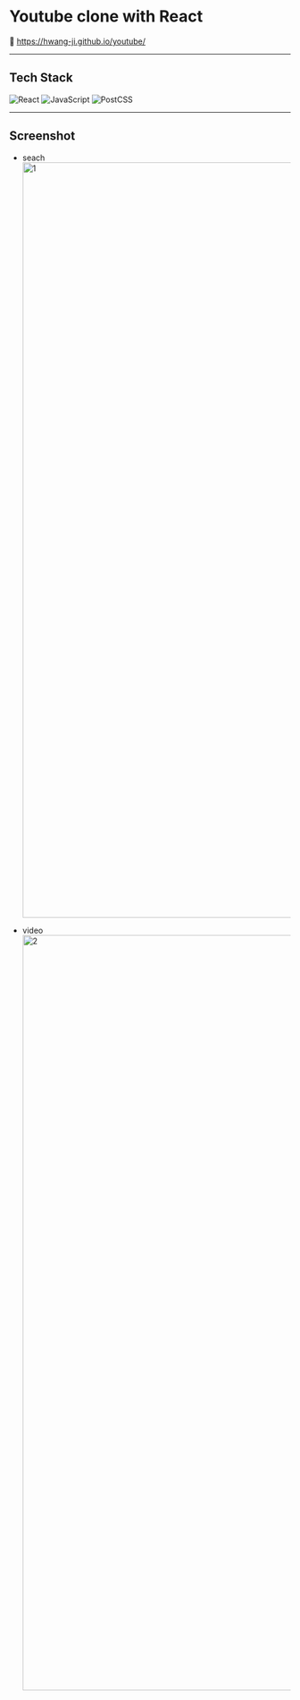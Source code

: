 # Youtube clone with React

🔗 https://hwang-ji.github.io/youtube/

---

## Tech Stack

<img src="https://img.shields.io/badge/React-20232A?style=for-the-badge&logo=react&logoColor=61DAFB" alt="React"/> <img src="https://img.shields.io/badge/JavaScript-F7DF1E?style=for-the-badge&logo=javascript&logoColor=black" alt="JavaScript"/> <img src="https://img.shields.io/badge/PostCSS-DD3A0A?style=for-the-badge&logo=PostCSS&logoColor=white" alt="PostCSS"/>

---

## Screenshot

- seach
  <img width="1350" alt="1" src="https://user-images.githubusercontent.com/79661326/113648354-77f2ef00-96c7-11eb-924a-c64c20a8222f.png">

- video
  <img width="1350" alt="2" src="https://user-images.githubusercontent.com/79661326/113648381-7f19fd00-96c7-11eb-8f8b-0feb360d7338.png">
